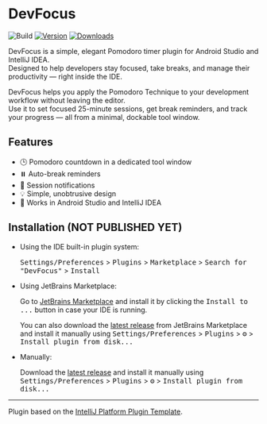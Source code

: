 # DevFocus

![Build](https://github.com/AkshayAshokCode/DevFocus/workflows/Build/badge.svg)
[![Version](https://img.shields.io/jetbrains/plugin/v/MARKETPLACE_ID.svg)](https://plugins.jetbrains.com/plugin/MARKETPLACE_ID)
[![Downloads](https://img.shields.io/jetbrains/plugin/d/MARKETPLACE_ID.svg)](https://plugins.jetbrains.com/plugin/MARKETPLACE_ID)

DevFocus is a simple, elegant Pomodoro timer plugin for Android Studio and IntelliJ IDEA.  
Designed to help developers stay focused, take breaks, and manage their productivity — right inside the IDE.

<!-- Plugin description -->
DevFocus helps you apply the Pomodoro Technique to your development workflow without leaving the editor.  
Use it to set focused 25-minute sessions, get break reminders, and track your progress — all from a minimal, dockable tool window.

<!-- Plugin description end -->

## Features

- 🕒 Pomodoro countdown in a dedicated tool window
- ⏸️ Auto-break reminders
- 🔔 Session notifications
- 💡 Simple, unobtrusive design
- 🧠 Works in Android Studio and IntelliJ IDEA

## Installation (NOT PUBLISHED YET)

- Using the IDE built-in plugin system:
  
  <kbd>Settings/Preferences</kbd> > <kbd>Plugins</kbd> > <kbd>Marketplace</kbd> > <kbd>Search for "DevFocus"</kbd> >
  <kbd>Install</kbd>
  
- Using JetBrains Marketplace:

  Go to [JetBrains Marketplace](https://plugins.jetbrains.com/plugin/MARKETPLACE_ID) and install it by clicking the <kbd>Install to ...</kbd> button in case your IDE is running.

  You can also download the [latest release](https://plugins.jetbrains.com/plugin/MARKETPLACE_ID/versions) from JetBrains Marketplace and install it manually using
  <kbd>Settings/Preferences</kbd> > <kbd>Plugins</kbd> > <kbd>⚙️</kbd> > <kbd>Install plugin from disk...</kbd>

- Manually:

  Download the [latest release](https://github.com/AkshayAshokCode/DevFocus/releases/latest) and install it manually using
  <kbd>Settings/Preferences</kbd> > <kbd>Plugins</kbd> > <kbd>⚙️</kbd> > <kbd>Install plugin from disk...</kbd>


---
Plugin based on the [IntelliJ Platform Plugin Template][template].

[template]: https://github.com/JetBrains/intellij-platform-plugin-template
[docs:plugin-description]: https://plugins.jetbrains.com/docs/intellij/plugin-user-experience.html#plugin-description-and-presentation
